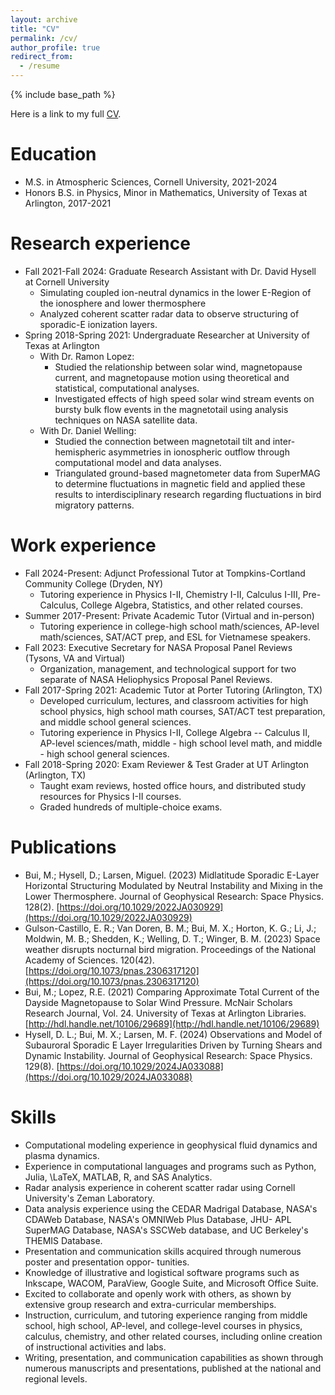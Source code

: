 ```yaml
---
layout: archive
title: "CV"
permalink: /cv/
author_profile: true
redirect_from:
  - /resume
---
```


{% include base_path %}

Here is a link to my full [CV](/files/latex_cv_research.pdf).

Education
======
* M.S. in Atmospheric Sciences, Cornell University, 2021-2024
* Honors B.S. in Physics, Minor in Mathematics, University of Texas at Arlington, 2017-2021

Research experience
======
* Fall 2021-Fall 2024: Graduate Research Assistant with Dr. David Hysell at Cornell University
  * Simulating coupled ion-neutral dynamics in the lower E-Region of the ionosphere and lower thermosphere
  * Analyzed coherent scatter radar data to observe structuring of sporadic-E ionization layers.
* Spring 2018-Spring 2021: Undergraduate Researcher at University of Texas at Arlington
  * With Dr. Ramon Lopez:
    * Studied the relationship between solar wind, magnetopause current, and magnetopause motion using theoretical and statistical, computational analyses.
    * Investigated effects of high speed solar wind stream events on bursty bulk flow events in the magnetotail using analysis techniques on NASA satellite data.
  * With Dr. Daniel Welling: 
    * Studied the connection between magnetotail tilt and inter-hemispheric asymmetries in ionospheric outflow through computational model and data analyses.
    * Triangulated ground-based magnetometer data from SuperMAG to determine fluctuations in magnetic field and applied these results to interdisciplinary research regarding fluctuations in bird migratory patterns.
   
Work experience
======
* Fall 2024-Present: Adjunct Professional Tutor at Tompkins-Cortland Community College (Dryden, NY)
  * Tutoring experience in Physics I-II, Chemistry I-II, Calculus I-III, Pre-Calculus, College Algebra, Statistics, and other related courses.
* Summer 2017-Present: Private Academic Tutor (Virtual and in-person)
  * Tutoring experience in college-high school math/sciences, AP-level math/sciences, SAT/ACT prep, and ESL for Vietnamese speakers.
* Fall 2023: Executive Secretary for NASA Proposal Panel Reviews (Tysons, VA and Virtual)
  * Organization, management, and technological support for two separate of NASA Heliophysics Proposal Panel Reviews. 
* Fall 2017-Spring 2021: Academic Tutor at Porter Tutoring (Arlington, TX)
  * Developed curriculum, lectures, and classroom activities for high school physics, high school math courses, SAT/ACT test preparation, and middle school general sciences. 
  * Tutoring experience in Physics I-II, College Algebra -- Calculus II, AP-level sciences/math, middle - high school level math, and middle - high school general sciences.
* Fall 2018-Spring 2020: Exam Reviewer & Test Grader at UT Arlington (Arlington, TX)
  * Taught exam reviews, hosted office hours, and distributed study resources for Physics I-II courses.
  * Graded hundreds of multiple-choice exams.

Publications
======
* Bui, M.; Hysell, D.; Larsen, Miguel. (2023) Midlatitude Sporadic E-Layer Horizontal Structuring Modulated by Neutral Instability and Mixing in the Lower Thermosphere. Journal of Geophysical Research: Space Physics. 128(2). [https://doi.org/10.1029/2022JA030929](https://doi.org/10.1029/2022JA030929)
* Gulson-Castillo, E. R.; Van Doren, B. M.; Bui, M. X.; Horton, K. G.; Li, J.; Moldwin, M. B.; Shedden, K.; Welling, D. T.; Winger, B. M. (2023) Space weather disrupts nocturnal bird migration. Proceedings of the National Academy of Sciences. 120(42). [https://doi.org/10.1073/pnas.2306317120](https://doi.org/10.1073/pnas.2306317120)
* Bui, M.; Lopez, R.E. (2021) Comparing Approximate Total Current of the Dayside Magnetopause to Solar Wind Pressure. McNair Scholars Research Journal, Vol. 24. University of
Texas at Arlington Libraries. [http://hdl.handle.net/10106/29689](http://hdl.handle.net/10106/29689)
* Hysell, D. L.; Bui, M. X.; Larsen, M. F. (2024) Observations and Model of Subauroral Sporadic E Layer Irregularities Driven by Turning Shears and Dynamic Instability. Journal of Geophysical Research: Space Physics. 129(8). [https://doi.org/10.1029/2024JA033088](https://doi.org/10.1029/2024JA033088) 
 
Skills
======
* Computational modeling experience in geophysical fluid dynamics and plasma dynamics.
* Experience in computational languages and programs such as Python, Julia, \LaTeX, MATLAB, R, and SAS Analytics.
* Radar analysis experience in coherent scatter radar using Cornell University's Zeman Laboratory.
* Data analysis experience using the CEDAR Madrigal Database, NASA's CDAWeb Database, NASA's OMNIWeb Plus Database, JHU-
APL SuperMAG Database, NASA's SSCWeb database, and UC Berkeley's THEMIS Database.
* Presentation and communication skills acquired through numerous poster and presentation oppor-
tunities.
* Knowledge of illustrative and logistical software programs such as Inkscape, WACOM, ParaView, Google Suite, and Microsoft Office Suite.
* Excited to collaborate and openly work with others, as shown by extensive group research and extra-curricular memberships. 
* Instruction, curriculum, and tutoring experience ranging from middle school, high school, AP-level, and college-level courses in physics, calculus, chemistry, and other related courses, including online creation of instructional activities and labs.
* Writing, presentation, and communication capabilities as shown through numerous manuscripts and presentations, published at the national and regional levels.
 
